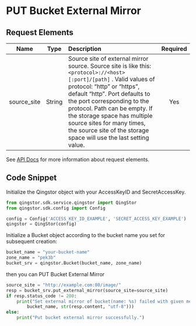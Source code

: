 # PUT Bucket External Mirror

## Request Elements

|    Name     |  Type  | Description                                                                                                                                                                                                                                                                                                                                                                          | Required |
| :---------: | :----: | :----------------------------------------------------------------------------------------------------------------------------------------------------------------------------------------------------------------------------------------------------------------------------------------------------------------------------------------------------------------------------------- | :------: |
| source_site | String | Source site of external mirror source. Source site is like this: `<protocol>://<host>[:port]/[path]` . Valid values of protocol: “http” or “https”, default “http”. Port defaults to the port corresponding to the protocol. Path can be empty. If the storage space has multiple source sites for many times, the source site of the storage space will use the last setting value. |   Yes    |

See [API Docs](https://docsv4.qingcloud.com/user_guide/storage/object_storage/api/bucket/external_mirror/put_external_mirror/) for more information about request elements.

## Code Snippet

Initialize the Qingstor object with your AccessKeyID and SecretAccessKey.

```python
from qingstor.sdk.service.qingstor import QingStor
from qingstor.sdk.config import Config

config = Config('ACCESS_KEY_ID_EXAMPLE', 'SECRET_ACCESS_KEY_EXAMPLE')
qingstor = QingStor(config)
```

Initialize a Bucket object according to the bucket name you set for subsequent creation:

```python
bucket_name = "your-bucket-name"
zone_name = "pek3b"
bucket_srv = qingstor.Bucket(bucket_name, zone_name)
```

then you can PUT Bucket External Mirror

```python
source_site = "http://example.com:80/image/"
resp = bucket_srv.put_external_mirror(source_site=source_site)
if resp.status_code != 200:
    print("Set external mirror of bucket(name: %s) failed with given message: %s\n" % (
        bucket_name, str(resp.content, "utf-8")))
else:
    print("Put bucket external mirror successfully.")
```
